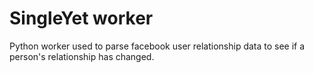 # SingleYet worker
Python worker used to parse facebook user relationship data to see if a person's relationship has changed.
